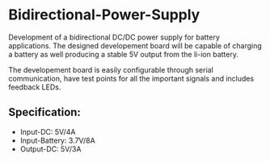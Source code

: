 # Bidirectional-Power-Supply
Development of a bidirectional DC/DC power supply for battery applications.
The designed developement board will be capable of charging a battery as well producing a stable 5V output from the li-ion battery.

The developement board is easily configurable through serial communication, have test points for all the important signals and includes feedback LEDs.

## Specification:
 - Input-DC: 5V/4A
 - Input-Battery: 3.7V/8A
 - Output-DC: 5V/3A
